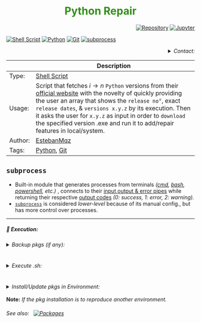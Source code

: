 <h1><div align="center"><font color= '#318f17'><b> Python Repair </b></font></div></h1>

<div align="right">

[![Repository](https://img.shields.io/badge/Repository-0089D6?style=square&logo=microsoft-azure&logoColor=white)](https://mango-dune-07a8b7110.1.azurestaticapps.net/?repo=EstebanMqz%2FPython_Repair) [![Jupyter](https://img.shields.io/badge/nbviewer-1.0.0-000000?style=square&logo=jupyter&logoColor=orange)](https://nbviewer.org/github/EstebanMqz/Python_Repair/blob/main/pkgs.ipynb)
</div>

[![Shell Script](https://img.shields.io/badge/Shell%20Script-1.0.1-green?style=flat&logo=gnu-bash&logoColor=white)](https://github.com/EstebanMqz/Python_Repair/blob/main/Python_Repair.sh) [![Python](https://img.shields.io/badge/Python-3.11.4-blue?style=flat&logo=python&logoColor=white)](https://www.python.org/) [![Git](https://img.shields.io/badge/Git-2.41.0-red?style=flat&logo=git&logoColor=white)](https://git-scm.com/) [![subprocess](https://img.shields.io/badge/subprocess-builtin_module-black?style=flat)](https://docs.python.org/3/library/subprocess.html)

<div align="right">
<Details>
<Summary> <i>Contact:</i> </Summary>
  
[![Website](https://img.shields.io/badge/Website-ffffff?style=square&logo=opera&logoColor=red)](https://estebanmqz.com) [![LinkedIn](https://img.shields.io/badge/LinkedIn-041a80?style=square&logo=linkedin&logoColor=white)](https://www.linkedin.com/in/esteban-m65381722210212839/) [![Portfolio](https://img.shields.io/badge/Github-Portfolio-010b38?style=square&logo=github&logoColor=black)](https://estebanmqz.github.io/Portfolio/) [![E-mail](https://img.shields.io/badge/Business-Mail-052ce6?style=square&logo=mail&logoColor=white)](mailto:esteban@esteban.com)

![GitHub Logo](https://github.com/EstebanMqz.png?size=50) [![Github](https://img.shields.io/badge/Github-000000?style=square&logo=github&logoColor=white)](https://github.com/EstebanMqz)
</Details>
</div>

|                                 | <div align="center"> Description </div>                                   |
| ------------------------------------------ | ----------------------------------------                       |
| Type: | [Shell Script](https://github.com/EstebanMqz/Python_Repair/blob/main/Python_Repair.sh) |
| Usage: | Script that fetches $i \rightarrow n$ `Python` versions from their [official website]((https://www.python.org/downloads/)) with the novelty of quickly providing the user an array that shows the `release no°`, exact `release dates`, & `versions x.y.z` by its execution. Then it asks the user for `x.y.z` as input in order to `download` the specified version .exe and run it to add/repair features in local/system.             |
| Author: | [EstebanMqz](https://github.com/EstebanMqz)                                                              |
| Tags: | [Python](https://www.python.org/),  [Git](https://git-scm.com/) |

## `subprocess` 

- Built-in module that generates processes from terminals <i>([cmd](https://learn.microsoft.com/en-us/windows-server/administration/windows-commands/cmd), [bash](https://github.com/EstebanMqz/Git-Basic-Commands), [powershell](https://learn.microsoft.com/en-us/powershell/), etc.) </i> , connects to their [input,output & error pipes](https://docs.python.org/3/library/subprocess.html#subprocess.Popen) while returning their respective [output codes](https://docs.python.org/3/library/subprocess.html#subprocess.CompletedProcess) <i>(0: success, 1: error, 2: warning).</i>
- [`subprocess`](https://docs.python.org/3/library/subprocess.html) is considered <i>lower-level</i> because of its manual config., but has more control over processes. <br>


---

##### 📌 Execution:

<Details>
<Summary> <i>Backup pkgs (if any):</i> </Summary>

```python
#Make a list of all pkgs in local/system.
import subprocess
pip_freeze = subprocess.check_output(['pip', 'freeze']).decode().split('\n')
pkgs = [pkg.split('==')[0] for pkg in pip_freeze if pkg != '']
with open('old.txt', 'w') as f:
    for pkg in pkgs:
        f.write(pkg + '\n')

#Read the list of pkgs in old.txt
with open('old.txt', 'r') as f:
    old_pkgs = f.read().split('\n')
    print(old_pkgs)
```

</Details>

#
<Details>
<Summary> <i>Execute .sh:</i> </Summary>

[Python_Repair.sh](https://github.com/EstebanMqz/Python_Repair/blob/main/Python_Repair.sh)

```bash
git clone https://github.com/EstebanMqz/Py_Repair.git
./Python_Repair.sh

# $ ./Python_Repair.sh
# 3 version: June 6, 2023 Python 3.11.4
# 4 version: June 6, 2023 Python 3.10.12
# ...
# 186 version: April 10, 2002 Python 2.3.0
# 187 version: April 9, 2002 Python 2.2.3
# 188 version: Dec. 21, 2001 Python 2.2.2
# 189 version: June 22, 2001 Python 2.2.1


Write a valid version (e.g: '3.11.4'): 3.10.12

#   % Total    % Received % Xferd  Average Speed   Time    Time     Time  Current
#                                  Dload  Upload   Total   Spent    Left  Speed
# 100 24.2M  100 24.2M    0     0  16.0M      0  0:00:01  0:00:01 --:--:-- 16.0M

Modify / Repair / Uninstall 
```
</Details>

#
<Details>
<Summary> <i>Install/Update pkgs in Environment:</i> </Summary>

```python
with open('old.txt', 'r') as f:
    pkgs = f.readlines()
for pkg in pkgs:
    try:
        # subprocess.check_call(['pip', 'install', pkg])
        subprocess.check_call(['pip', 'install', '--upgrade', pkg])
    except subprocess.CalledProcessError as e:
        print(f"An error occurred while updating {pkg}: {e}")
        pass

# An error occurred while updating anaconda-navigator
# : Command '['pip', 'install', '--upgrade', 'anaconda-navigator\n']' returned non-zero exit status 1.
# An error occurred while updating anaconda-project 
#...
# An error occurred while updating python-snappy
# : Command '['pip', 'install', '--upgrade', 'python-snappy \n']' returned non-zero exit status 1.
```
<i>(see [output-codes](#subprocess) for more info.)</i>

</Details>

<br>
<b>Note:</b> <i>If the pkg installation is to reproduce another environment.</i> <br>

###### See also: &nbsp; [![Packages](https://img.shields.io/badge/Virtual-Environment-black?style=flat&logo=github&logoColor=black)](https://gist.github.com/EstebanMqz/f30253a8bf8cb50b4510aa8bda10bf7c)
